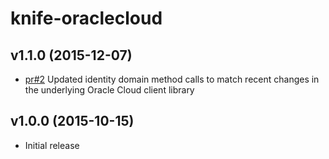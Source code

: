 # knife-oraclecloud

## v1.1.0 (2015-12-07)

* [pr#2](https://github.com/chef-partners/knife-oraclecloud/pull/2) Updated identity domain method calls to match recent changes in the underlying Oracle Cloud client library

## v1.0.0 (2015-10-15)
* Initial release

